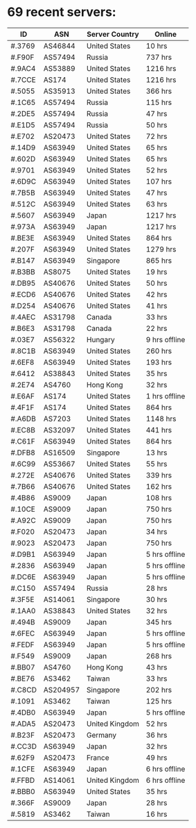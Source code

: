 # 69 recent servers:

| ID | ASN | Server Country | Online |
| ------ | ------ | ------ | ------ |
| #.3769 | AS46844 | United States | 10 hrs |
| #.F90F | AS57494 | Russia | 737 hrs |
| #.9AC4 | AS53889 | United States | 1216 hrs |
| #.7CCE | AS174 | United States | 1216 hrs |
| #.5055 | AS35913 | United States | 366 hrs |
| #.1C65 | AS57494 | Russia | 115 hrs |
| #.2DE5 | AS57494 | Russia | 47 hrs |
| #.E1D5 | AS57494 | Russia | 50 hrs |
| #.E702 | AS20473 | United States | 72 hrs |
| #.14D9 | AS63949 | United States | 65 hrs |
| #.602D | AS63949 | United States | 65 hrs |
| #.9701 | AS63949 | United States | 52 hrs |
| #.6D9C | AS63949 | United States | 107 hrs |
| #.7B5B | AS63949 | United States | 47 hrs |
| #.512C | AS63949 | United States | 63 hrs |
| #.5607 | AS63949 | Japan | 1217 hrs |
| #.973A | AS63949 | Japan | 1217 hrs |
| #.BE3E | AS63949 | United States | 864 hrs |
| #.207F | AS63949 | United States | 1279 hrs |
| #.B147 | AS63949 | Singapore | 865 hrs |
| #.B3BB | AS8075 | United States | 19 hrs |
| #.DB95 | AS40676 | United States | 50 hrs |
| #.ECD6 | AS40676 | United States | 42 hrs |
| #.D254 | AS40676 | United States | 41 hrs |
| #.4AEC | AS31798 | Canada | 33 hrs |
| #.B6E3 | AS31798 | Canada | 22 hrs |
| #.03E7 | AS56322 | Hungary | 9 hrs offline |
| #.8C1B | AS63949 | United States | 260 hrs |
| #.6EF8 | AS63949 | United States | 193 hrs |
| #.6412 | AS38843 | United States | 35 hrs |
| #.2E74 | AS4760 | Hong Kong | 32 hrs |
| #.E6AF | AS174 | United States | 1 hrs offline |
| #.4F1F | AS174 | United States | 864 hrs |
| #.A6DB | AS7203 | United States | 1148 hrs |
| #.EC8B | AS32097 | United States | 441 hrs |
| #.C61F | AS63949 | United States | 864 hrs |
| #.DFB8 | AS16509 | Singapore | 13 hrs |
| #.6C99 | AS53667 | United States | 55 hrs |
| #.272E | AS40676 | United States | 339 hrs |
| #.7B66 | AS40676 | United States | 162 hrs |
| #.4B86 | AS9009 | Japan | 108 hrs |
| #.10CE | AS9009 | Japan | 750 hrs |
| #.A92C | AS9009 | Japan | 750 hrs |
| #.F020 | AS20473 | Japan | 34 hrs |
| #.9023 | AS20473 | Japan | 750 hrs |
| #.D9B1 | AS63949 | Japan | 5 hrs offline |
| #.2836 | AS63949 | Japan | 5 hrs offline |
| #.DC6E | AS63949 | Japan | 5 hrs offline |
| #.C150 | AS57494 | Russia | 28 hrs |
| #.3F5E | AS14061 | Singapore | 30 hrs |
| #.1AA0 | AS38843 | United States | 32 hrs |
| #.494B | AS9009 | Japan | 345 hrs |
| #.6FEC | AS63949 | Japan | 5 hrs offline |
| #.FEDF | AS63949 | Japan | 5 hrs offline |
| #.F549 | AS9009 | Japan | 268 hrs |
| #.BB07 | AS4760 | Hong Kong | 43 hrs |
| #.BE76 | AS3462 | Taiwan | 33 hrs |
| #.C8CD | AS204957 | Singapore | 202 hrs |
| #.1091 | AS3462 | Taiwan | 125 hrs |
| #.4DB0 | AS63949 | Japan | 5 hrs offline |
| #.ADA5 | AS20473 | United Kingdom | 52 hrs |
| #.B23F | AS20473 | Germany | 36 hrs |
| #.CC3D | AS63949 | Japan | 32 hrs |
| #.62F9 | AS20473 | France | 49 hrs |
| #.1CFE | AS63949 | Japan | 6 hrs offline |
| #.FFBD | AS14061 | United Kingdom | 6 hrs offline |
| #.BBB0 | AS63949 | United States | 35 hrs |
| #.366F | AS9009 | Japan | 28 hrs |
| #.5819 | AS3462 | Taiwan | 16 hrs |

